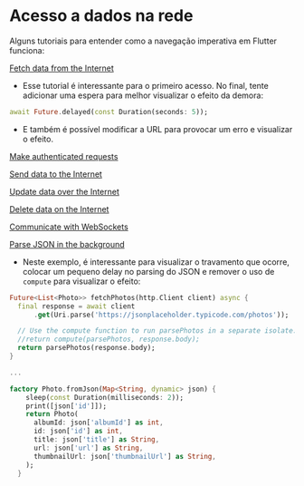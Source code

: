 # Acesso a dados na rede

Alguns tutoriais para entender como a navegação imperativa em Flutter funciona:

[Fetch data from the Internet](https://docs.flutter.dev/cookbook/networking/fetch-data)

* Esse tutorial é interessante para o primeiro acesso. No final, tente adicionar uma espera para melhor visualizar o efeito da demora:

```dart
await Future.delayed(const Duration(seconds: 5));
```

* E também é possível modificar a URL para provocar um erro e visualizar o efeito.

[Make authenticated requests](https://docs.flutter.dev/cookbook/networking/authenticated-requests)

[Send data to the Internet](https://docs.flutter.dev/cookbook/networking/send-data)

[Update data over the Internet](https://docs.flutter.dev/cookbook/networking/update-data)

[Delete data on the Internet](https://docs.flutter.dev/cookbook/networking/delete-data)

[Communicate with WebSockets](https://docs.flutter.dev/cookbook/networking/web-sockets)

[Parse JSON in the background](https://docs.flutter.dev/cookbook/networking/background-parsing)

* Neste exemplo, é interessante para visualizar o travamento que ocorre, colocar um pequeno delay no parsing do JSON e remover o uso de `compute` para visualizar o efeito:

```dart
Future<List<Photo>> fetchPhotos(http.Client client) async {
  final response = await client
      .get(Uri.parse('https://jsonplaceholder.typicode.com/photos'));

  // Use the compute function to run parsePhotos in a separate isolate.
  //return compute(parsePhotos, response.body);
  return parsePhotos(response.body);
}

...

factory Photo.fromJson(Map<String, dynamic> json) {
    sleep(const Duration(milliseconds: 2));
    print([json['id']]);
    return Photo(
      albumId: json['albumId'] as int,
      id: json['id'] as int,
      title: json['title'] as String,
      url: json['url'] as String,
      thumbnailUrl: json['thumbnailUrl'] as String,
    );
  }
```
